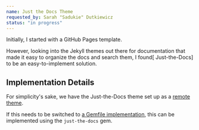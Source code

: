 ```yaml
---
name: Just the Docs Theme
requested_by: Sarah "Sadukie" Dutkiewicz
status: "in progress"
---
```


Initially, I started with a GitHub Pages template.

However, looking into the Jekyll themes out there for documentation that made it easy to organize the docs and search them, I found[ Just-the-Docs] to be an easy-to-implement solution.

## Implementation Details

For simplicity's sake, we have the Just-the-Docs theme set up as a [remote theme](https://github.com/benbalter/jekyll-remote-theme).

If this needs to be switched to [a Gemfile implementation](https://github.com/just-the-docs/just-the-docs?tab=readme-ov-file#use-as-a-ruby-gem), this can be implemented using the `just-the-docs` gem.